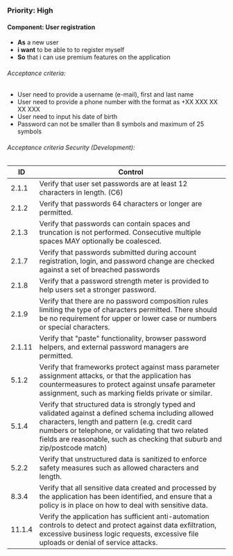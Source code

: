 ### Priority: High

#### Component: User registration

- **As** a new user
- **i want** to be able to to register myself
- **So** that i can use premium features on the application



###### Acceptance criteria:

- User need to provide a username (e-mail), first and last name 
- User need to provide a phone number with the format as +XX XXX XX XX XXX
- User need to input his date of birth
- Password can not be smaller than 8 symbols and maximum of 25 symbols


###### Acceptance criteria Security (Development):

| ID 	| Control 	|
|----	|---------	|
|2.1.1|Verify that user set passwords are at least 12 characters in length. (C6)
|2.1.2|Verify that passwords 64 characters or longer are permitted.
|2.1.3|Verify that passwords can contain spaces and truncation is not performed. Consecutive multiple spaces MAY optionally be coalesced.
|2.1.7|Verify that passwords submitted during account registration, login, and password change are checked against a set of breached passwords
|2.1.8| Verify that a password strength meter is provided to help users set a stronger password.
|2.1.9|Verify that there are no password composition rules limiting the type of characters permitted. There should be no requirement for upper or lower case or numbers or special characters.
|2.1.11|Verify that "paste" functionality, browser password helpers, and external password managers are permitted.
|5.1.2|Verify that frameworks protect against mass parameter assignment attacks, or that the application has countermeasures to protect against unsafe parameter assignment, such as marking fields private or similar.
| 5.1.4|Verify that structured data is strongly typed and validated against a defined schema including allowed characters, length and pattern (e.g. credit card numbers or telephone, or validating that two related fields are reasonable, such as checking that suburb and zip/postcode match)
| 5.2.2| Verify that unstructured data is sanitized to enforce safety measures such as allowed  characters and length.
|8.3.4|Verify that all sensitive data created and processed by the application has been identified, and ensure that a policy is in place on how to deal with sensitive data.
|11.1.4 |Verify the application has sufficient anti-automation controls to detect and protect against data exfiltration, excessive business logic requests, excessive file uploads or denial of service attacks.